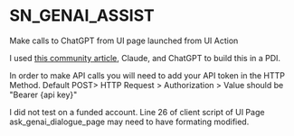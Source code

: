 # SN_GENAI_ASSIST
Make calls to ChatGPT from UI page launched from UI Action

I used [this community article](https://www.servicenow.com/community/developer-articles/chatgpt-integration-with-servicenow-latest-api-guide/ta-p/3141956),  Claude, and ChatGPT to build this in a PDI.

In order to make API calls you will need to add your API token in the HTTP Method. Default POST> HTTP Request > Authorization > Value should be "Bearer {api key}"

I did not test on a funded account. Line 26 of client script of UI Page ask_genai_dialogue_page may need to have formating modified.
